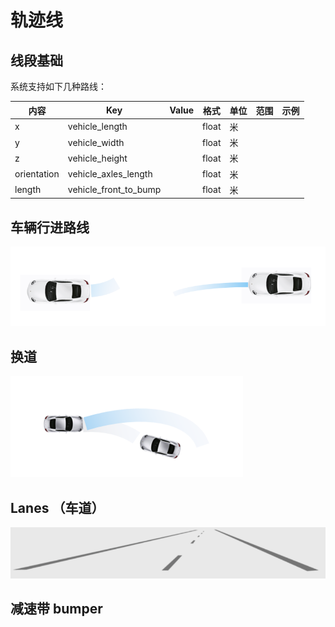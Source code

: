 # 轨迹线

## 线段基础

系统支持如下几种路线：

| 内容        | Key                   | Value | 格式  | 单位 | 范围 | 示例 |
| ----------- | --------------------- | ----- | ----- | ---- | ---- | ---- |
| x           | vehicle_length        |       | float | 米   |      |      |
| y           | vehicle_width         |       | float | 米   |      |      |
| z           | vehicle_height        |       | float | 米   |      |      |
| orientation | vehicle_axles_length  |       | float | 米   |      |      |
| length      | vehicle_front_to_bump |       | float | 米   |      |      |

## 车辆行进路线

![image-20220318151904073](images/image-20220318151904073.png)

##  换道

![image-20220318151916461](images/image-20220318151916461.png)



##  Lanes （车道）

![image-20220318151929614](images/image-20220318151929614.png)

## 减速带 bumper

